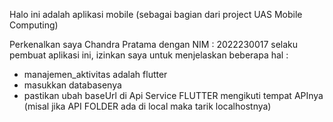 Halo ini adalah aplikasi mobile (sebagai bagian dari project UAS Mobile Computing)

Perkenalkan saya Chandra Pratama dengan NIM : 2022230017 selaku pembuat aplikasi ini, izinkan saya untuk menjelaskan beberapa hal :
- manajemen_aktivitas adalah flutter
- masukkan databasenya
- pastikan ubah baseUrl di Api Service FLUTTER mengikuti tempat APInya (misal jika API FOLDER ada di local maka tarik localhostnya)
